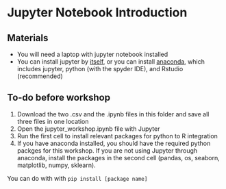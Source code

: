 # Jupyter Notebook Introduction

## Materials
* You will need a laptop with jupyter notebook installed
* You can install jupyter by [itself](https://jupyter.org/install), or you can install [anaconda](https://www.anaconda.com/distribution/), which includes jupyter, python (with the spyder IDE), and Rstudio (recommended)

## To-do before workshop
1. Download the two .csv and the .ipynb files in this folder and save all three files in one location
2. Open the jupyter_workshop.ipynb file with Jupyter
3. Run the first cell to install relevant packages for python to R integration
4. If you have anaconda installed, you should have the required python packges for this workshop. If you are not using Jupyter through anaconda, install the packages in the second cell (pandas, os, seaborn, matplotlib, numpy, sklearn).

  You can do with with `pip install [package name]`



